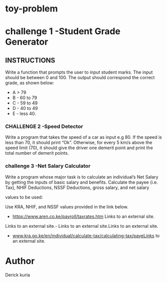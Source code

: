 # toy-problem
# challenge 1 -Student Grade Generator 
## INSTRUCTIONS

Write a function that prompts the user to input student marks. The input should be between 0 and 100. The output should correspond the correct grade, as shown below: 
- A > 79
- B - 60 to 79
- C -  59 to 49
- D - 40 to 49
- E - less 40.




### CHALLENGE 2 -Speed Detector


Write a program that takes the speed of a car as input e.g 80. If the speed is less than 70, it should print “Ok”. Otherwise, for every 5 km/s above the speed limit (70), it should give the driver one demerit point and print the total number of demerit points.






### challenge 3 -Net Salary Calculator 

Write a program whose major task is to calculate an individual’s Net Salary by getting the inputs of basic salary and benefits. Calculate the payee (i.e. Tax), NHIF Deductions, NSSF Deductions, gross salary, and net salary 

values to be used:

Use KRA, NHIF, and NSSF values provided in the link below.

- https://www.aren.co.ke/payroll/taxrates.htm Links to an external site.

Links to an external site.-  Links to an external site.Links to an external site.

- www.kra.go.ke/en/individual/calculate-tax/calculating-tax/payeLinks to an external site.





# Author
<NAME>Derick kuria





